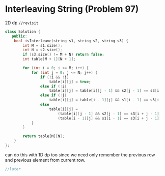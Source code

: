 # Interleaving String (Problem 97)

2D dp `//revisit`

```cpp
class Solution {
   public:
    bool isInterleave(string s1, string s2, string s3) {
        int M = s1.size();
        int N = s2.size();
        if (s3.size() != M + N) return false;
        int table[M + 1][N + 1];

        for (int i = 0; i <= M; i++) {
            for (int j = 0; j <= N; j++) {
                if (!i && !j)
                    table[i][j] = true;
                else if (!i)
                    table[i][j] = table[i][j - 1] && s2[j - 1] == s3[i + j - 1];
                else if (!j)
                    table[i][j] = table[i - 1][j] && s1[i - 1] == s3[i + j - 1];
                else
                    table[i][j] =
                        (table[i][j - 1] && s2[j - 1] == s3[i + j - 1]) ||
                        (table[i - 1][j] && s1[i - 1] == s3[i + j - 1]);
            }
        }

        return table[M][N];
    }
};
```

can do this with 1D dp too since we need only remember the previous row and
previous element from current row.

```cpp
//later
```
